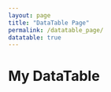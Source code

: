 ```yaml
---
layout: page
title: "DataTable Page"
permalink: /datatable_page/
datatable: true
---
```


<h1>My DataTable</h1>

<!-- Table Structure -->
<table id="example" class="display">
  <thead>
    <tr id="table-headers">
      <!-- Table headers will be dynamically inserted here -->
    </tr>
  </thead>
  <tbody id="table-body">
    <!-- Table rows will be dynamically inserted here -->
  </tbody>
</table>

<!-- jQuery and DataTables CSS & JS -->
<script src="https://code.jquery.com/jquery-1.12.4.min.js" integrity="sha256-ZosEbRLbNQzLpnKIkEdrPv7lOy9C27hHQ+Xp8a4MxAQ=" crossorigin="anonymous"></script>
<link rel="stylesheet" type="text/css" href="https://cdn.datatables.net/v/dt/dt-1.12.1/fc-4.1.0/fh-3.2.4/datatables.min.css"/>
<script type="text/javascript" src="https://cdn.datatables.net/v/dt/dt-1.12.1/fc-4.1.0/fh-3.2.4/datatables.min.js"></script>

<!-- MathJax for LaTeX rendering -->
<script type="text/javascript" async
  src="https://cdnjs.cloudflare.com/ajax/libs/mathjax/2.7.7/MathJax.js?config=TeX-MML-AM_CHTML">
</script>

<!-- Custom Data Parsing and Table Building -->
<script>
  // Function to parse the custom file format
  function parseCustomFile(content) {
    const lines = content.split('\n');
    let columns = [];
    let data = [];
    let startParsingData = false;

    // Parse columns from the first few lines
    for (let line of lines) {
      // Match lines like "Col. X: <Column Name>"
      const match = line.match(/^Col\.\s*\d+: (.+)/);
      if (match) {
        columns.push(match[1]);
      } else if (line.trim() === "") {
        // Empty line marks the start of data
        startParsingData = true;
        continue;
      }

      // If we're past the empty line, parse the data rows
      if (startParsingData && line.trim()) {
        const row = line.trim().split(/\s+/);  // Split by whitespace (space/tab)
        data.push(row);
      }
    }

    return { columns, data };
  }

  // Load and parse the custom file
  fetch('/assets/data.txt')  // Path to your custom file
    .then(response => response.text())
    .then(content => {
      // Parse the content of the file
      const { columns, data } = parseCustomFile(content);

      // Dynamically populate the table headers
      const tableHeaders = document.getElementById('table-headers');
      columns.forEach(header => {
        const th = document.createElement('th');
        th.textContent = header;
        tableHeaders.appendChild(th);
      });

      // Dynamically populate the table rows
      const tableBody = document.getElementById('table-body');
      data.forEach(row => {
        const tr = document.createElement('tr');
        row.forEach(cell => {
          const td = document.createElement('td');
          
          // Check if cell contains LaTeX (e.g., wrap with $$ for inline math or \[ \] for block math)
          if (cell.includes('$$') || cell.includes('\\[')) {
            td.innerHTML = '$$' + cell + '$$';  // Convert to LaTeX-friendly format
          } else {
            td.textContent = cell;  // Regular text
          }
          
          tr.appendChild(td);
        });
        tableBody.appendChild(tr);
      });

      // Initialize DataTable after populating the table
      $('#example').DataTable( {
		  	paging: false,
            fixedColumns: true,
            fixedHeader: true,
            scrollX: true,
      });

      // After DataTable is initialized, trigger MathJax to render LaTeX in the table
      MathJax.Hub.Queue(["Typeset", MathJax.Hub]);
    })
    .catch(error => console.error('Error loading file:', error));

</script>
